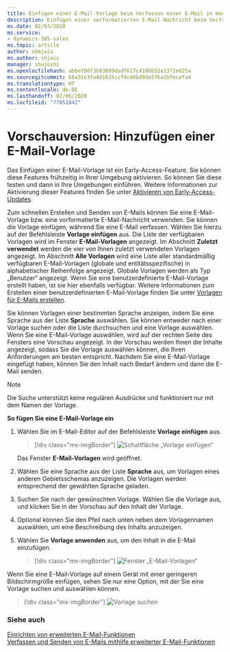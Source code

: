 ```yaml
---
title: Einfügen einer E-Mail-Vorlage beim Verfassen einer E-Mail in modellgesteuerten Apps | Microsoft-Dokumentation
description: Einfügen einer vorformatierten E-Mail-Nachricht beim Verfassen einer E-Mail
ms.date: 02/03/2020
ms.service:
- dynamics-365-sales
ms.topic: article
author: sbmjais
ms.author: shjais
manager: shujoshi
ms.openlocfilehash: abbef00f3b93809dadf617c4180b52a1372e625a
ms.sourcegitcommit: 68a31e3fa4d1635ccf4cd8bd9da5fba1bfecefa4
ms.translationtype: HT
ms.contentlocale: de-DE
ms.lasthandoff: 02/06/2020
ms.locfileid: "77051842"
---
```

# <a name="preview-insert-an-email-template"></a>Vorschauversion: Hinzufügen einer E-Mail-Vorlage

Das Einfügen einer E-Mail-Vorlage ist ein Early-Access-Feature. Sie können diese Features frühzeitig in Ihrer Umgebung aktivieren. So können Sie diese testen und dann in Ihre Umgebungen einführen. Weitere Informationen zur Aktivierung dieser Features finden Sie unter [Aktivieren von Early-Access-Updates](https://docs.microsoft.com/power-platform/admin/opt-in-early-access-updates).

Zum schnellen Erstellen und Senden von E-Mails können Sie eine E-Mail-Vorlage bzw. eine vorformatierte E-Mail-Nachricht verwenden. Sie können die Vorlage einfügen, während Sie eine E-Mail verfassen. Wählen Sie hierzu auf der Befehlsleiste **Vorlage einfügen** aus. Die Liste der verfügbaren Vorlagen wird im Fenster **E-Mail-Vorlagen** angezeigt. Im Abschnitt **Zuletzt verwendet** werden die vier von Ihnen zuletzt verwendeten Vorlagen angezeigt. Im Abschnitt **Alle Vorlagen** wird eine Liste aller standardmäßig verfügbaren E-Mail-Vorlagen (globale und entitätsspezifische) in alphabetischer Reihenfolge angezeigt. Globale Vorlagen werden als Typ „Benutzer“ angezeigt. Wenn Sie eine benutzerdefinierte E-Mail-Vorlage erstellt haben, ist sie hier ebenfalls verfügbar. Weitere Informationen zum Erstellen einer benutzerdefinierten E-Mail-Vorlage finden Sie unter [Vorlagen für E-Mails erstellen](https://docs.microsoft.com/power-platform/admin/create-templates-email).

Sie können Vorlagen einer bestimmten Sprache anzeigen, indem Sie eine Sprache aus der Liste **Sprache** auswählen. Sie können entweder nach einer Vorlage suchen oder die Liste durchsuchen und eine Vorlage auswählen. Wenn Sie eine E-Mail-Vorlage auswählen, wird auf der rechten Seite des Fensters eine Vorschau angezeigt. In der Vorschau werden Ihnen die Inhalte angezeigt, sodass Sie die Vorlage auswählen können, die Ihren Anforderungen am besten entspricht. Nachdem Sie eine E-Mail-Vorlage eingefügt haben, können Sie den Inhalt nach Bedarf ändern und dann die E-Mail senden.

> [!NOTE]
> Die Suche unterstützt keine regulären Ausdrücke und funktioniert nur mit dem Namen der Vorlage.

**So fügen Sie eine E-Mail-Vorlage ein**

1.  Wählen Sie im E-Mail-Editor auf der Befehlsleiste **Vorlage einfügen** aus.

     > [!div class="mx-imgBorder"]
     > ![Schaltfläche „Vorlage einfügen“](media/insert-email-template-button.png "Schaltfläche „Vorlage einfügen“") 

    Das Fenster **E-Mail-Vorlagen** wird geöffnet.

2.  Wählen Sie eine Sprache aus der Liste **Sprache** aus, um Vorlagen eines anderen Gebietsschemas anzuzeigen. Die Vorlagen werden entsprechend der gewählten Sprache geladen.    

3.  Suchen Sie nach der gewünschten Vorlage. Wählen Sie die Vorlage aus, und klicken Sie in der Vorschau auf den Inhalt der Vorlage.

4.  Optional können Sie den Pfeil nach unten neben dem Vorlagennamen auswählen, um eine Beschreibung des Inhalts anzuzeigen.

5.  Wählen Sie **Vorlage anwenden** aus, um den Inhalt in die E-Mail einzufügen.

     > [!div class="mx-imgBorder"]
     > ![Fenster „E-Mail-Vorlagen“](media/email-templates-window.png "Fenster „E-Mail-Vorlagen“")

Wenn Sie eine E-Mail-Vorlage auf einem Gerät mit einer geringeren Bildschirmgröße einfügen, sehen Sie nur eine Option, mit der Sie eine Vorlage suchen und auswählen können.

> [!div class="mx-imgBorder"]
> ![Vorlage suchen](media/search-template.png "Vorlage suchen") 

### <a name="see-also"></a>Siehe auch

[Einrichten von erweiterten E-Mail-Funktionen](https://docs.microsoft.com/power-platform/admin/system-settings-dialog-box-email-tab)<br>
[Verfassen und Senden von E-Mails mithilfe erweiterter E-Mail-Funktionen](enhanced-email.md)
